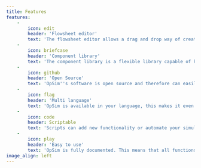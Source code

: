 ```yaml
---
title: Features
features:
    -
        icon: edit
        header: 'Flowsheet editor'
        text: 'The flowsheet editor allows a drag and drop way of creating your simulation model'
    -
        icon: briefcase
        header: 'Component library'
        text: 'The component library is a flexible library capable of handing component properties for over 50 components'
    -
        icon: github
        header: 'Open Source'
        text: 'OpSim''s software is open source and therefore can easily be improved upon'
    -
        icon: flag
        header: 'Multi language'
        text: 'OpSim is available in your language, this makes it even easier to learn'
    -
        icon: code
        header: Scriptable
        text: 'Scripts can add new functionality or automate your simulations'
    -
        icon: play
        header: 'Easy to use'
        text: 'OpSim is fully documented. This means that all functions are clearly discribed online and you can get help online as well'
image_align: left
---
```


